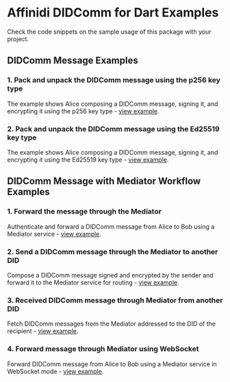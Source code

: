 # Affinidi DIDComm for Dart Examples

Check the code snippets on the sample usage of this package with your project.

## DIDComm Message Examples

### 1. Pack and unpack the DIDComm message using the p256 key type

The example shows Alice composing a DIDComm message, signing it, and encrypting it using the p256 key type - [view example](https://github.com/affinidi/affinidi-didcomm-dart/blob/main/example/didcomm_example.dart).

### 2. Pack and unpack the DIDComm message using the Ed25519 key type

The example shows Alice composing a DIDComm message, signing it, and encrypting it using the Ed25519 key type - [view example](https://github.com/affinidi/affinidi-didcomm-dart/blob/main/example/didcomm_ed25519_example.dart).

## DIDComm Message with Mediator Workflow Examples

### 1. Forward the message through the Mediator

Authenticate and forward a DIDComm message from Alice to Bob using a Mediator service - [view example](https://github.com/affinidi/affinidi-didcomm-dart/blob/main/example/didcomm_mediator_example.dart).

### 2. Send a DIDComm message through the Mediator to another DID

Compose a DIDComm message signed and encrypted by the sender and forward it to the Mediator service for routing - [view example](https://github.com/affinidi/affinidi-didcomm-dart/blob/main/example/didcomm_mediator_sender_example.dart).

### 3. Received DIDComm message through Mediator from another DID

Fetch DIDComm messages from the Mediator addressed to the DID of the recipient - [view example](https://github.com/affinidi/affinidi-didcomm-dart/blob/main/example/didcomm_mediator_receiver_example.dart).

### 4. Forward message through Mediator using WebSocket

Forward DIDComm message from Alice to Bob using a Mediator service in WebSocket mode - [view example](https://github.com/affinidi/affinidi-didcomm-dart/blob/main/example/didcomm_mediator_web_sockets_example.dart).